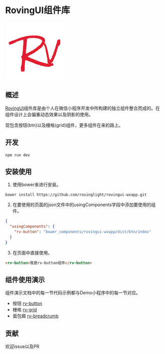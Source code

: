 # RovingUI组件库  

![logo](./example/asset/logo/rovingui-LOGO.png)
## 概述
[RovingUI](https://github.com/rovinglight/rovingui-wxapp)组件库是由个人在微信小程序开发中所构建的独立组件整合而成的。在组件设计上会偏重动态效果以及阴影的使用。  

现包含按钮(btn)以及栅格(grid)组件，更多组件在来的路上。

## 开发  

```
npm run dev
```
## 安装使用
1. 使用bower来进行安装。
```
bower install https://github.com/rovinglight/rovingui-wxapp.git
```
2. 在要使用的页面的json文件中的usingComponents字段中添加要使用的组件。

```json
{
  "usingComponents": {
    "rv-button": "bower_components/rovingui-wxapp/dist/btn/index"
  }
}
```
3. 在页面中直接使用。
```html
<rv-button>我是rv-button组件</rv-button>
```
## 组件使用演示
组件演示文档中的每一节代码示例都与Demo小程序中的每一节对应。
- 按钮 [rv-button](./src/btn/README.md)
- 栅格 [rv-grid](./src/grid/README.md)
- 面包屑 [rv-breadcrumb](./src/breadcrumb/README.md)

## 贡献
欢迎issue以及PR